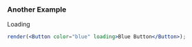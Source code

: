 ### Another Example

Loading

<!--start-code-->

```jsx
render(<Button color="blue" loading>Blue Button</Button>);
```

<!--end-code-->
